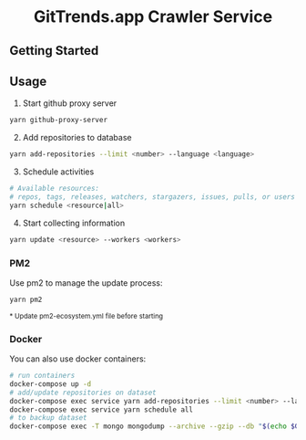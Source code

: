 # <center>GitTrends.app Crawler Service</center>

## Getting Started

## Usage

1. Start github proxy server

```sh
yarn github-proxy-server
```

2. Add repositories to database

```sh
yarn add-repositories --limit <number> --language <language>
```

3. Schedule activities

```sh
# Available resources:
# repos, tags, releases, watchers, stargazers, issues, pulls, or users
yarn schedule <resource|all>
```

4. Start collecting information

```sh
yarn update <resource> --workers <workers>
```

### PM2

Use pm2 to manage the update process:

```sh
yarn pm2
```

<sub>\* Update pm2-ecosystem.yml file before starting</sub>

### Docker

You can also use docker containers:

```sh
# run containers
docker-compose up -d
# add/update repositories on dataset
docker-compose exec service yarn add-repositories --limit <number> --language <language>
docker-compose exec service yarn schedule all
# to backup dataset
docker-compose exec -T mongo mongodump --archive --gzip --db "$(echo $GITTRENDS_MONGO_DB)" > ./dump-`date -u +%s000`.gz
```
